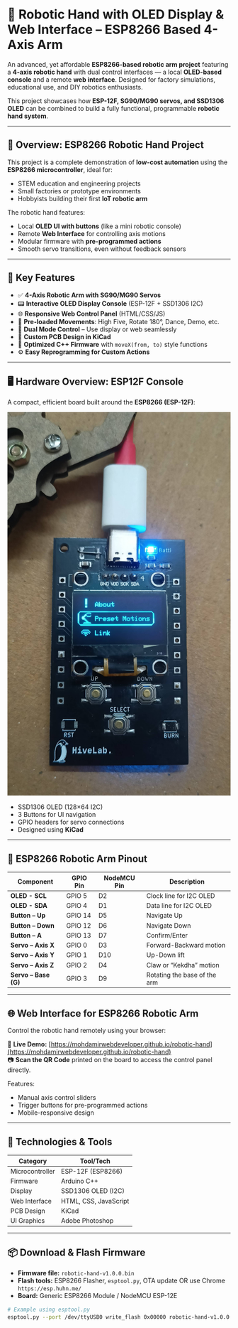# 🤖 Robotic Hand with OLED Display & Web Interface – ESP8266 Based 4-Axis Arm

An advanced, yet affordable **ESP8266-based robotic arm project** featuring a **4-axis robotic hand** with dual control interfaces — a local **OLED-based console** and a remote **web interface**. Designed for factory simulations, educational use, and DIY robotics enthusiasts.

This project showcases how **ESP-12F, SG90/MG90 servos, and SSD1306 OLED** can be combined to build a fully functional, programmable **robotic hand system**.

---

## 🎯 Overview: ESP8266 Robotic Hand Project

This project is a complete demonstration of **low-cost automation** using the **ESP8266 microcontroller**, ideal for:

- STEM education and engineering projects  
- Small factories or prototype environments  
- Hobbyists building their first **IoT robotic arm**

The robotic hand features:

- Local **OLED UI with buttons** (like a mini robotic console)  
- Remote **Web Interface** for controlling axis motions  
- Modular firmware with **pre-programmed actions**  
- Smooth servo transitions, even without feedback sensors  

---

## 🔑 Key Features

- ✅ **4-Axis Robotic Arm with SG90/MG90 Servos**  
- 📟 **Interactive OLED Display Console** (ESP-12F + SSD1306 I2C)  
- 🌐 **Responsive Web Control Panel** (HTML/CSS/JS)  
- 🔁 **Pre-loaded Movements**: High Five, Rotate 180°, Dance, Demo, etc.  
- 🔀 **Dual Mode Control** – Use display or web seamlessly  
- 🔧 **Custom PCB Design in KiCad**  
- 🧠 **Optimized C++ Firmware** with `moveX(from, to)` style functions  
- ⚙️ **Easy Reprogramming for Custom Actions**  

---

## 🖥️ Hardware Overview: ESP12F Console

A compact, efficient board built around the **ESP8266 (ESP-12F)**:

![ESP12F Console Microcontroller](./img/microcontroller-min.jpeg)

- SSD1306 OLED (128×64 I2C)  
- 3 Buttons for UI navigation  
- GPIO headers for servo connections  
- Designed using **KiCad**  

---

## 📌 ESP8266 Robotic Arm Pinout

| Component               | GPIO Pin | NodeMCU Pin | Description                             |
|-------------------------|----------|-------------|-----------------------------------------|
| **OLED - SCL**          | GPIO 5   | D2          | Clock line for I2C OLED                 |
| **OLED - SDA**          | GPIO 4   | D1          | Data line for I2C OLED                  |
| **Button – Up**         | GPIO 14  | D5          | Navigate Up                             |
| **Button – Down**       | GPIO 12  | D6          | Navigate Down                           |
| **Button – A**          | GPIO 13  | D7          | Confirm/Enter                           |
| **Servo – Axis X**      | GPIO 0   | D3          | Forward-Backward motion                 |
| **Servo – Axis Y**      | GPIO 1   | D10         | Up-Down lift                            |
| **Servo – Axis Z**      | GPIO 2   | D4          | Claw or “Kekdha” motion                 |
| **Servo – Base (G)**    | GPIO 3   | D9          | Rotating the base of the arm            |

---

## 🌐 Web Interface for ESP8266 Robotic Arm

Control the robotic hand remotely using your browser:

🔗 **Live Demo:** [https://mohdamirwebdeveloper.github.io/robotic-hand](https://mohdamirwebdeveloper.github.io/robotic-hand)  
📷 **Scan the QR Code** printed on the board to access the control panel directly.

Features:

- Manual axis control sliders  
- Trigger buttons for pre-programmed actions  
- Mobile-responsive design  

---

## 🔧 Technologies & Tools

| Category               | Tool/Tech                    |
|------------------------|------------------------------|
| Microcontroller        | ESP-12F (ESP8266)            |
| Firmware               | Arduino C++                  |
| Display                | SSD1306 OLED (I2C)           |
| Web Interface          | HTML, CSS, JavaScript        |
| PCB Design             | KiCad                        |
| UI Graphics            | Adobe Photoshop              |

---

## 📦 Download & Flash Firmware

- **Firmware file:** `robotic-hand-v1.0.0.bin`  
- **Flash tools:** ESP8266 Flasher, `esptool.py`, OTA update  OR use Chrome `https://esp.huhn.me/`
- **Board:** Generic ESP8266 Module / NodeMCU ESP-12E  

```bash
# Example using esptool.py
esptool.py --port /dev/ttyUSB0 write_flash 0x00000 robotic-hand-v1.0.0.bin


